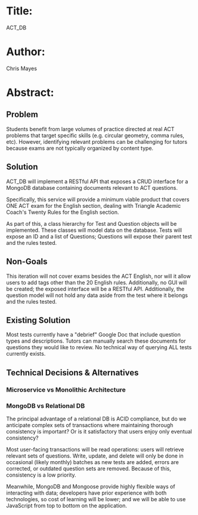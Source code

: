 # Title: 
ACT_DB

# Author: 
Chris Mayes

# Abstract: 

## Problem
Students benefit from large volumes of practice directed at real ACT problems
that target specific skills (e.g. circular geometry, comma rules, etc).
However, identifying relevant problems can be challenging for tutors because
exams are not typically organized by content type.

## Solution
ACT_DB will implement a RESTful API that exposes a CRUD interface
for a MongoDB database containing documents relevant to ACT questions.

Specifically, this service will provide a minimum viable product that covers 
ONE ACT exam for the English section, dealing with Triangle Academic 
Coach's Twenty Rules for the English section. 

As part of this, a class hierarchy for Test and Question objects will be implemented.
These classes will model data on the database. Tests will expose an ID and a list of
Questions; Questions will expose their parent test and the rules tested.

## Non-Goals
This iteration will not cover exams besides the ACT English, nor will it allow users
to add tags other than the 20 English rules. Additionally, no GUI will be created;
the exposed interface will be a RESTful API. Additionally, the question model will not
hold any data aside from the test where it belongs and the rules tested.

## Existing Solution
Most tests currently have a "debrief" Google Doc that include question types and descriptions.
Tutors can manually search these documents for questions they would like to review. No technical
way of querying ALL tests currently exists.

## Technical Decisions & Alternatives

### Microservice vs Monolithic Architecture

### MongoDB vs Relational DB
The principal advantage of a relational DB is ACID compliance, but do we anticipate complex
sets of transactions where maintaining thorough consistency is important?  Or is it satisfactory
that users enjoy only eventual consistency?

Most user-facing transactions will be read operations: users will retrieve relevant sets of questions.
Write, update, and delete will only be done in occasional (likely monthly) batches as new tests are added, 
errors are corrected, or outdated question sets are removed. Because of this, consistency is a low priority.

Meanwhile, MongoDB and Mongoose provide highly flexible ways of interacting with data; developers have prior
experience with both technologies, so cost of learning will be lower; and we will be able to use JavaScript
from top to bottom on the application.
